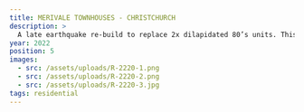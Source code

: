 ```yaml
---
title: MERIVALE TOWNHOUSES - CHRISTCHURCH
description: >
  A late earthquake re-build to replace 2x dilapidated 80’s units. This sophisticated design on a prestigious lane In Christchurch will provide ultimate townhouse living. High level mono pitched ceilings gobble in daylight. Outdoor living spaces are large with triangular decks to maximise the complexly shaped site and align with the forms of the building
year: 2022
position: 5
images:
  - src: /assets/uploads/R-2220-1.png
  - src: /assets/uploads/R-2220-2.png
  - src: /assets/uploads/R-2220-3.jpg
tags: residential
---
```



